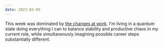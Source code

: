 ```yaml
---
date: 2023-02-05
---
```


This week was dominated by [the changes at work](/2023/02/03/stormy.html). I'm living in a quantum state doing everything I can to balance stability and productive chaos in my current role, while simultaneously imagining possible career steps substantially different.

